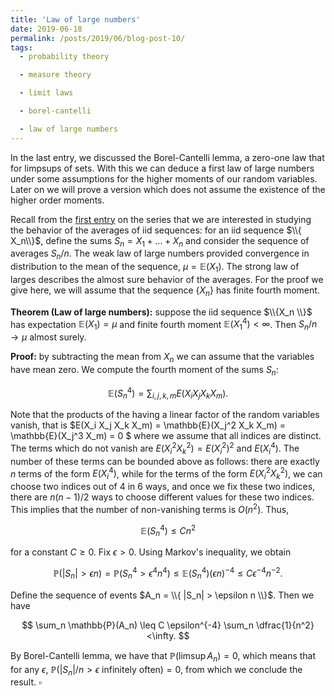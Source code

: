 ```yaml
---
title: 'Law of large numbers'
date: 2019-06-18
permalink: /posts/2019/06/blog-post-10/
tags:
  - probability theory

  - measure theory

  - limit laws

  - borel-cantelli

  - law of large numbers
---
```


In the last entry, we discussed the Borel-Cantelli lemma, a zero-one law that for limpsups of sets. With this we can deduce a first law of large numbers under some assumptions for the higher moments of our random variables. Later on we will prove a version which does not assume the existence of the higher order moments.

Recall from the [first entry](posts/2019/05/blog-post-4/) on the series that we are interested in studying the behavior of the averages of iid sequences: for an iid sequence $\\{ X_n\\}$, define the sums $S_n = X_1 + \dots + X_n$ and consider the sequence of averages $S_n/n$. The weak law of large numbers provided convergence in distribution to the mean of the sequence, $\mu = \mathbb{E}(X_1)$. The strong law of larges describes the almost sure behavior of the averages. For the proof we give here, we will assume that the sequence $\{ X_n\}$ has finite fourth moment.

**Theorem (Law of large numbers):** suppose the iid sequence $\\{X_n \\}$ has expectation $\mathbb{E}(X_1) = \mu$ and finite fourth moment $\mathbb{E}(X_1^4)<\infty$. Then $S_n/n \to \mu$ almost surely.

**Proof:** by subtracting the mean from $X_n$ we can assume that the variables have mean zero. We compute the fourth moment of the sums $S_n$:

$$
\mathbb{E}(S_n^4) = \sum_{i,j,k,m} E(X_i X_j X_k X_m) .
$$

Note that the products of the having a linear factor of the random variables vanish, that is $E(X_i X_j X_k X_m) = \mathbb{E}(X_j^2 X_k X_m) = \mathbb{E}(X_j^3 X_m) = 0 $ where we assume that all indices are distinct. The terms which do not vanish are $E(X_i^2 X_k^2) = E(X_i^2)^2$ and $E(X_i^4)$. The number of these terms can be bounded above as follows: there are exactly $n$ terms of the form $E(X_i^4)$, while for the terms of the form $E(X_i^2 X_k^2)$, we can choose two indices out of 4 in 6 ways, and once we fix these two indices, there are $n(n-1)/2$ ways to choose different values for these two indices. This implies that the number of non-vanishing terms is $O(n^2)$. Thus,

$$
\mathbb{E}(S_n^4) \leq C n^2
$$

for a constant $C \geq 0$. Fix $\epsilon > 0$. Using Markov's inequality, we obtain

$$
\mathbb{P}(|S_n| > \epsilon n ) = \mathbb{P}(S_n^4 > \epsilon^4 n^4 ) \leq \mathbb{E}(S_n^4)(\epsilon n)^{-4} \leq C \epsilon^{-4} n^{-2}.
$$

Define the sequence of events $A_n = \\{ |S_n| > \epsilon n \\}$. Then we have

$$
\sum_n \mathbb{P}(A_n) \leq C \epsilon^{-4} \sum_n \dfrac{1}{n^2} <\infty.
$$

By Borel-Cantelli lemma, we have that $\mathbb{P}(\limsup A_n) = 0$, which means that for any $\epsilon$, $\mathbb{P}(|S_n|/n > \epsilon \text{ infinitely often}) = 0$, from which we conclude the result. $\square$
